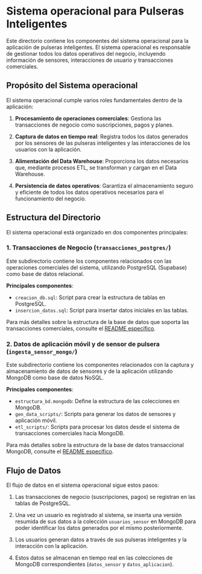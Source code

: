 # Sistema operacional para Pulseras Inteligentes

Este directorio contiene los componentes del sistema operacional para la aplicación de pulseras inteligentes. El sistema operacional es responsable de gestionar todos los datos operativos del negocio, incluyendo información de sensores, interacciones de usuario y transacciones comerciales.

## Propósito del Sistema operacional

El sistema operacional cumple varios roles fundamentales dentro de la aplicación:

1. **Procesamiento de operaciones comerciales**: Gestiona las transacciones de negocio como suscripciones, pagos y planes.

2. **Captura de datos en tiempo real**: Registra todos los datos generados por los sensores de las pulseras inteligentes y las interacciones de los usuarios con la aplicación.

3. **Alimentación del Data Warehouse**: Proporciona los datos necesarios que, mediante procesos ETL, se transforman y cargan en el Data Warehouse.

4. **Persistencia de datos operativos**: Garantiza el almacenamiento seguro y eficiente de todos los datos operativos necesarios para el funcionamiento del negocio.

## Estructura del Directorio

El sistema operacional está organizado en dos componentes principales:

### 1. Transacciones de Negocio (`transacciones_postgres/`)

Este subdirectorio contiene los componentes relacionados con las operaciones comerciales del sistema, utilizando PostgreSQL (Supabase) como base de datos relacional.

**Principales componentes**:
- `creacion_db.sql`: Script para crear la estructura de tablas en PostgreSQL.
- `insercion_datos.sql`: Script para insertar datos iniciales en las tablas.

Para más detalles sobre la estructura de la base de datos que soporta las transacciones comerciales, consulte el [README específico](./transacciones_postgres/README.md).

### 2. Datos de aplicación móvil y de sensor de pulsera (`ingesta_sensor_mongo/`)

Este subdirectorio contiene los componentes relacionados con la captura y almacenamiento de datos de sensores y de la aplicación utilizando MongoDB como base de datos NoSQL.

**Principales componentes**:
- `estructura_bd.mongodb`: Define la estructura de las colecciones en MongoDB.
- `gen_data_scripts/`: Scripts para generar los datos de sensores y aplicación móvil.
- `etl_scripts/`: Scripts para procesar los datos desde el sistema de transacciones comerciales hacía MongoDB.

Para más detalles sobre la estructura de la base de datos transaccional MongoDB, consulte el [README específico](./ingesta_sensor_mongo/README.md).

## Flujo de Datos

El flujo de datos en el sistema operacional sigue estos pasos:

1. Las transacciones de negocio (suscripciones, pagos) se registran en las tablas de PostgreSQL.

2. Una vez un usuario es registrado al sistema, se inserta una versión resumida de sus datos a 
   la colección `usuarios_sensor` en MongoDB para poder identificar los datos generados por el mismo posteriormente.

3. Los usuarios generan datos a través de sus pulseras inteligentes y la interacción con la aplicación.

4. Estos datos se almacenan en tiempo real en las colecciones de MongoDB correspondientes (`datos_sensor` y `datos_aplicacion`).


